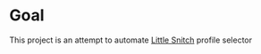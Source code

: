 # Goal

This project is an attempt to automate [Little Snitch](https://www.obdev.at/products/littlesnitch) profile selector
